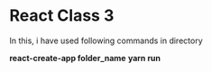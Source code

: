# React Class 3
 In this, i have used following commands in directory
 
**react-create-app folder_name**
**yarn run**


 
